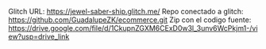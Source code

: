 
Glitch URL: https://jewel-saber-ship.glitch.me/
Repo conectado a glitch: https://github.com/GuadalupeZK/ecommerce.git
Zip con el codigo fuente: https://drive.google.com/file/d/1CkupnZGXM6CExD0w3l_3unv6WcPkjm1-/view?usp=drive_link
